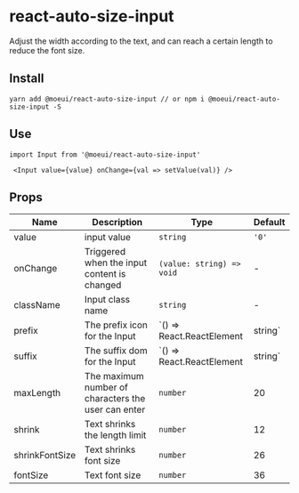 # react-auto-size-input

Adjust the width according to the text, and can reach a certain length to reduce the font size.

## Install

    yarn add @moeui/react-auto-size-input // or npm i @moeui/react-auto-size-input -S

## Use

    import Input from '@moeui/react-auto-size-input'

     <Input value={value} onChange={val => setValue(val)} />

## Props

| Name           | Description                                         | Type                                | Default    |
| -------------- | --------------------------------------------------- | ----------------------------------- | ---------- |
| value          | input value                                         | `string`                            | `'0'`      |
| onChange       | Triggered when the input content is changed         | `(value: string) => void`           | -          |
| className      | Input class name                                    | `string`                            | -          |
| prefix         | The prefix icon for the Input                       | `() => React.ReactElement | string` | -          |
| suffix         | The suffix dom for the Input	                       | `() => React.ReactElement | string` | -          |
| maxLength      | The maximum number of characters the user can enter | `number`                            | 20         |
| shrink         | Text shrinks the length limit                       | `number`                            | 12         |
| shrinkFontSize | Text shrinks font size                              | `number`                            | 26         |
| fontSize 	     | Text font size                                      | `number`                            | 36         |
